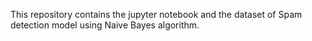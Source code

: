 This repository contains the jupyter notebook and the dataset of Spam detection model using Naive Bayes algorithm.
